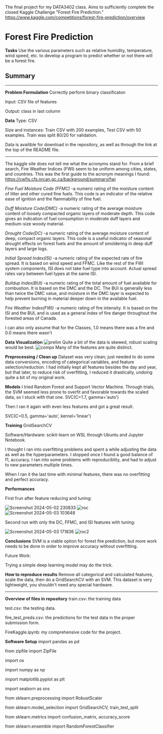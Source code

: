 The final project for my DATA3402 class. Aims to sufficiently complete the closed Kaggle Challenge "Forest Fire Prediction."
https://www.kaggle.com/competitions/forest-fire-prediction/overview
# Forest Fire Prediction
**Tasks**
Use the various parameters such as relative humidity, temperature, wind speed, etc. to develop a program to predict whether or not there will be a forest fire.

## Summary
***************************************************
**Problem Formulation**
Correctly perform binary classificaton

Input: CSV file of features

Output: class in last column


**Data**
Type: CSV

Size and instances: Train CSV with 200 examples, Test CSV with 50 examples. Train was split 80/20 for validation.

Data is availible for download in the repository, as well as through the link at the top of the README file.

*******************************************************************************************************
The kaggle site does not tell me what the acronyms stand for. From a brief search, Fire Weather Indices (FWI) seem to be uniform among cities, states, and countries. This was the first guide to the acronym meanings I found:
https://cwfis.cfs.nrcan.gc.ca/background/summary/fwi

*Fine Fuel Moisture Code (FFMC)*
-a numeric rating of the moisture content of litter and other cured fine fuels. This code is an indicator of the relative ease of ignition and the flammability of fine fuel.

*Duff Moisture Code(DMC)*
-a numeric rating of the average moisture content of loosely compacted organic layers of moderate depth. This code gives an indication of fuel consumption in moderate duff layers and medium-size woody material.


*Drought Code(DC)*
-a numeric rating of the average moisture content of deep, compact organic layers. This code is a useful indicator of seasonal drought effects on forest fuels and the amount of smoldering in deep duff layers and large logs.


*Initial Spread Index(ISI)*
-a numeric rating of the expected rate of fire spread. It is based on wind speed and FFMC. Like the rest of the FWI system components, ISI does not take fuel type into account. Actual spread rates vary between fuel types at the same ISI.


*Buildup Index(BUI)*
-a numeric rating of the total amount of fuel available for combustion. It is based on the DMC and the DC. The BUI is generally less than twice the DMC value, and moisture in the DMC layer is expected to help prevent burning in material deeper down in the available fuel.


*Fire Weather Index(FWI)*
-a numeric rating of fire intensity. It is based on the ISI and the BUI, and is used as a general index of fire danger throughout the forested areas of Canada.



I can also only assume that for the Classes, 1.0 means there was a fire and 0.0 means there wasn't


**Data Visualization**
![prelim](https://github.com/tielyrr/3402_Kaggle/assets/143365566/5e2d11be-40a1-4775-afa6-40aee6ede5b9)
Quite a bit of the data is skewed, robust scaling would be best.
![comps](https://github.com/tielyrr/3402_Kaggle/assets/143365566/8eb92471-685c-4fb6-96c6-ae8247cdc77e)
Many of the features are quite distinct.


**Preprocessing / Clean up**
Dataset was very clean; just needed to do some data conversions, encoding of categorical variables, and feature selection/reduction. I had initially kept all features besides the day and year, but that later, to reduce risk of overfitting, I reduced it drastically, undoing quite a bit of my original work.


**Models**
I tried Random Forest and Support Vector Machine. Through trials, the SVM seemed less prone to overfit and favorable towards the scaled data, so I stuck with that one.
SVC(C=1.7, gamma='auto')

Then I ran it again with even less features and got a great result.

SVC(C=0.5, gamma='auto', kernel='linear')



**Training**
GridSearchCV

Software/Hardware: scikit-learn on WSL through Ubuntu and Jupyter Notebook.

I thought I ran into overfitting problems and spent a while adjusting the data as well as the hyperparameters. I stopped once I found a good balance of f1, accuracy.
I ran into some problems with reproduciblity, and had to adjust to new parameters multiple times.

When I ran it the last time with minimal features, there was no overfitting and perfect accuracy. 


**Performances**

First frun after feature reducing and tuning:

![Screenshot 2024-05-02 230833](https://github.com/tielyrr/3402_Kaggle/assets/143365566/83a46f47-2369-4575-9aec-1ff106489cd5)
![roc](https://github.com/tielyrr/3402_Kaggle/assets/143365566/3d7958a5-73b4-432b-9c94-db4ecb03c53a)
![Screenshot 2024-05-03 103648](https://github.com/tielyrr/3402_Kaggle/assets/143365566/ba07d361-4bf0-4215-9566-26f0f85d0525)

Second run with only the DC, FFMC, and ISI features with tuning:

![Screenshot 2024-05-03 171836](https://github.com/tielyrr/3402_Kaggle/assets/143365566/f9a085df-fbce-4597-bdcb-2225321e20d2)
![roc2](https://github.com/tielyrr/3402_Kaggle/assets/143365566/d352ed3d-05a4-4c5d-b9b5-4f80860aeb58)



**Conclusions**
SVM is a viable option for forest fire prediction, but more work needs to be done in order to improve accuracy without overfitting. 

Future Work:

Trying a simple deep learning model may do the trick.


**How to reproduce results**
Remove all categorical and calculated features, scale the data, then do a GridSearchCV with an SVM.
This dataset is very lightweight, you shouldn't need any special hardware. 



******************************************************************************************
**Overview of files in repository**
train.csv: the training data

test.csv: the testing data.

fire_test_preds.csv: the predictions for the test data in the proper submission form.

FireKaggle.ipynb: my comprehensive code for the project.


**Software Setup**
import pandas as pd

from zipfile import ZipFile

import os

import numpy as np

import matplotlib.pyplot as plt

import seaborn as sns

from sklearn.preprocessing import RobustScaler

from sklearn.model_selection import GridSearchCV, train_test_split

from sklearn.metrics import confusion_matrix,  accuracy_score

from sklearn.ensemble import RandomForestClassifier

